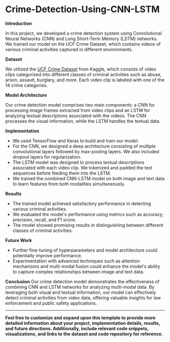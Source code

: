# Crime-Detection-Using-CNN-LSTM


**Introduction**

In this project, we developed a crime detection system using Convolutional Neural Networks (CNN) and Long Short-Term Memory (LSTM) networks. We trained our model on the UCF Crime Dataset, which contains videos of various criminal activities captured in different environments.

**Dataset**

We utilized the [UCF Crime Dataset](https://www.kaggle.com/datasets/odins0n/ucf-crime-dataset) from Kaggle, which consists of video clips categorized into different classes of criminal activities such as abuse, arson, assault, burglary, and more. Each video clip is labeled with one of the 14 crime categories.

**Model Architecture**

Our crime detection model comprises two main components: a CNN for processing image frames extracted from video clips and an LSTM for analyzing textual descriptions associated with the videos. The CNN processes the visual information, while the LSTM handles the textual data.

**Implementation**
- We used TensorFlow and Keras to build and train our model.
- For the CNN, we designed a deep architecture consisting of multiple convolutional layers followed by max-pooling layers. We also included dropout layers for regularization.
- The LSTM model was designed to process textual descriptions associated with each video clip. We tokenized and padded the text sequences before feeding them into the LSTM.
- We trained the combined CNN-LSTM model on both image and text data to learn features from both modalities simultaneously.

**Results**
- The trained model achieved satisfactory performance in detecting various criminal activities.
- We evaluated the model's performance using metrics such as accuracy, precision, recall, and F1 score.
- The model showed promising results in distinguishing between different classes of criminal activities.

**Future Work**
- Further fine-tuning of hyperparameters and model architecture could potentially improve performance.
- Experimentation with advanced techniques such as attention mechanisms and multi-modal fusion could enhance the model's ability to capture complex relationships between image and text data.

**Conclusion**
Our crime detection model demonstrates the effectiveness of combining CNN and LSTM networks for analyzing multi-modal data. By leveraging both visual and textual information, our model can effectively detect criminal activities from video data, offering valuable insights for law enforcement and public safety applications.

*************

**Feel free to customize and expand upon this template to provide more detailed information about your project, implementation details, results, and future directions. Additionally, include relevant code snippets, visualizations, and links to the dataset and code repository for reference.**
